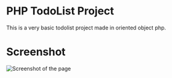 # PHP TodoList Project

This is a very basic todolist project made in oriented object php.

# Screenshot

![Screenshot of the page](https://oslo418.com/meow/screens/todolist.png)

